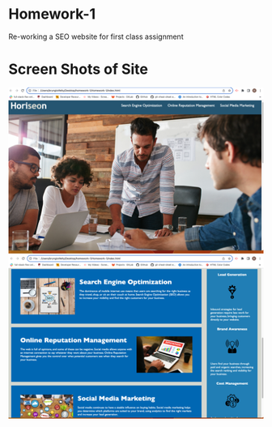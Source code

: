 # Homework-1
Re-working a SEO website for first class assignment

# Screen Shots of Site

![model](./assets/images/website-1.png)
![model](./assets/images/website-2.png)

